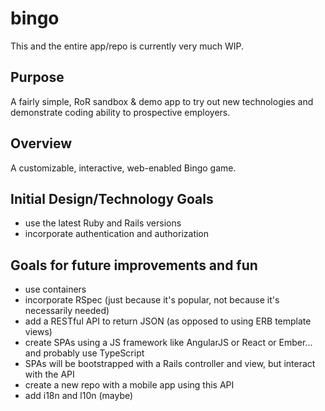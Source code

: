 # bingo

This and the entire app/repo is currently very much WIP.

## Purpose
A fairly simple, RoR sandbox & demo app to try out new technologies and demonstrate coding ability to prospective employers.

## Overview
A customizable, interactive, web-enabled Bingo game.

## Initial Design/Technology Goals
 * use the latest Ruby and Rails versions
 * incorporate authentication and authorization

## Goals for future improvements and fun
 * use containers
 * incorporate RSpec (just because it's popular, not because it's necessarily needed)
 * add a RESTful API to return JSON (as opposed to using ERB template views)
 * create SPAs using a JS framework like AngularJS or React or Ember... and probably use TypeScript
  * SPAs will be bootstrapped with a Rails controller and view, but interact with the API
 * create a new repo with a mobile app using this API
 * add i18n and l10n (maybe)
